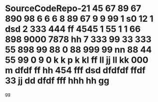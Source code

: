 # SourceCodeRepo-21 45 67 89 67 890 98 6 6 6 8 89 67 9 9 99 1 s0 12 1 dsd  2 333 444 ff 4545 1 55 1 1 66 898 9000 7878 hh 7 333 99 33 333 55  898 99 88 0 88 999 99 nn 88 44 55 99 0 9 0 k k p k kl ff ll jj ll kk 000 m dfdf ff hh 454 fff  dsd  dfdfdf ffdf 33 jj  dd  dfdf  fff hhh hh gg
gg
